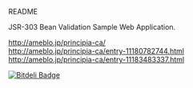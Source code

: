 README  
  
JSR-303 Bean Validation Sample Web Application.  
  
http://ameblo.jp/principia-ca/  
http://ameblo.jp/principia-ca/entry-11180782744.html  
http://ameblo.jp/principia-ca/entry-11183483337.html  


[![Bitdeli Badge](https://d2weczhvl823v0.cloudfront.net/heki1224/sample-validation-webapps/trend.png)](https://bitdeli.com/free "Bitdeli Badge")

